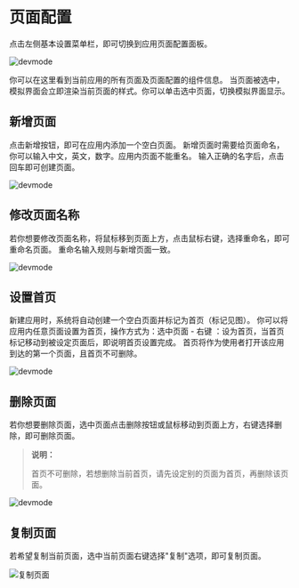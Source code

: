 # 页面配置

点击左侧基本设置菜单栏，即可切换到应用页面配置面板。

![devmode](https://docimages.blob.core.chinacloudapi.cn/images/Kris/AppsV2/page.png)

你可以在这里看到当前应用的所有页面及页面配置的组件信息。
当页面被选中，模拟界面会立即渲染当前页面的样式。你可以单击选中页面，切换模拟界面显示。

## 新增页面

点击新增按钮，即可在应用内添加一个空白页面。
新增页面时需要给页面命名，你可以输入中文，英文，数字。应用内页面不能重名。
输入正确的名字后，点击回车即可创建页面。

![devmode](https://docimages.blob.core.chinacloudapi.cn/images/Kris/AppsV2/addpages.png)

## 修改页面名称

若你想要修改页面名称，将鼠标移到页面上方，点击鼠标右键，选择重命名，即可重命名页面。
重命名输入规则与新增页面一致。

![devmode](https://docimages.blob.core.chinacloudapi.cn/images/Kris/AppsV2/namedpages.png)

## 设置首页

新建应用时，系统将自动创建一个空白页面并标记为首页（标记见图）。
你可以将应用内任意页面设置为首页，操作方式为：选中页面 - 右键 ：设为首页，当首页标记移动到被设定页面后，即说明首页设置完成。
首页将作为使用者打开该应用到达的第一个页面，且首页不可删除。

![devmode](https://docimages.blob.core.chinacloudapi.cn/images/Kris/AppsV2/setfirstpage.png)

## 删除页面

若你想要删除页面，选中页面点击删除按钮或鼠标移动到页面上方，右键选择删除，即可删除页面。

> **说明：**
>
> 首页不可删除，若想删除当前首页，请先设定别的页面为首页，再删除该页面。

![devmode](https://docimages.blob.core.chinacloudapi.cn/images/Kris/AppsV2/deletepage.png)

## 复制页面

若希望复制当前页面，选中当前页面右键选择"复制"选项，即可复制页面。

![复制页面](https://docimages.blob.core.chinacloudapi.cn/images/Kris/Apps/copypage20210127.png)
